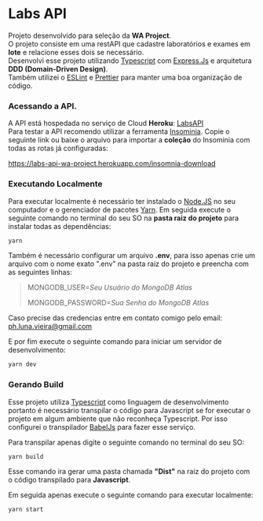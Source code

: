 # Labs API

Projeto desenvolvido para seleção da **WA Project**.  
O projeto consiste em uma restAPI que cadastre laboratórios e exames em **lote** e relacione esses dois se necessário.  
Desenvolvi esse projeto utilizando [Typescript](https://www.typescriptlang.org/) com [Express.Js](https://expressjs.com/pt-br/) e arquitetura **DDD (Domain-Driven Design)**.  
Também utilizei o [ESLint](https://eslint.org/) e [Prettier](https://prettier.io/) para manter uma boa organização de código.

### Acessando a API.

A API está hospedada no serviço de Cloud **Heroku**: [LabsAPI](https://labs-api-wa-project.herokuapp.com/)  
Para testar a API recomendo utilizar a ferramenta [Insominia](https://insomnia.rest/download).
Copie o seguinte link ou baixe o arquivo para importar a **coleção** do Insominia com todas as rotas já configuradas:  

<https://labs-api-wa-project.herokuapp.com/insomnia-download>

### Executando Localmente

Para executar localmente é necessário ter instalado o [Node.JS](https://nodejs.org) no seu computador e o gerenciador de pacotes [Yarn](https://yarnpkg.com/).
Em seguida execute o seguinte comando no terminal do seu SO na **pasta raiz do projeto** para instalar todas as dependências:

```bash
yarn
```

Também é necessário configurar um arquivo **.env**, para isso apenas crie um arquivo com o nome exato ".env" na pasta raiz do projeto e preencha com as seguintes linhas:

> MONGODB_USER=_Seu Usuário do MongoDB Atlas_
>
> MONGODB_PASSWORD=_Sua Senha do MongoDB Atlas_

Caso precise das credencias entre em contato comigo pelo email: <ph.luna.vieira@gmail.com>

E por fim execute o seguinte comando para iniciar um servidor de desenvolvimento:

```bash
yarn dev
```
### Gerando Build

Esse projeto utiliza [Typescript](https://www.typescriptlang.org/) como linguagem de desenvolvimento portanto é necessário transpilar o código para Javascript se for executar o projeto em algum ambiente que não reconheça Typescript.
Por isso configurei o transpilador [BabelJs](https://babeljs.io/) para fazer esse serviço.

Para transpilar apenas digite o seguinte comando no terminal do seu SO:

```bash
yarn build
```

Esse comando ira gerar uma pasta chamada **"Dist"** na raiz do projeto com o código transpilado para **Javascript**.

Em seguida apenas execute o seguinte comando para executar localmente:

```bash
yarn start
```
